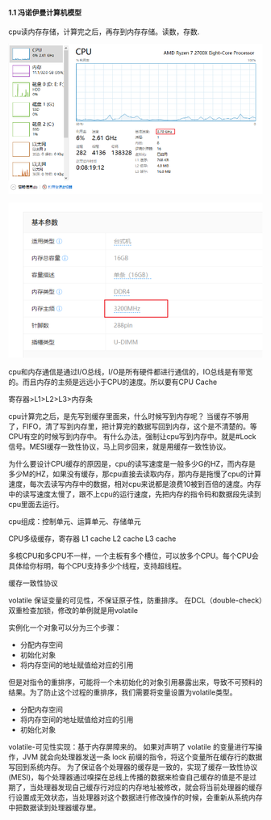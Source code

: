 #### 1.1 冯诺伊曼计算机模型
cpu读内存存储，计算完之后，再存到内存存储。读数，存数.

![image](../images/Snipaste_2022-03-16_14-57-04.png)


![image](../images/Snipaste_2022-03-16_14-57-39.png)

cpu和内存通信是通过I/O总线，I/O是所有硬件都进行通信的，IO总线是有带宽的。而且内存的主频是远远小于CPU的速度。所以要有CPU Cache

寄存器>L1>L2>L3>内存条

cpu计算完之后，是先写到缓存里面来，什么时候写到内存呢？
当缓存不够用了，FIFO，清了写到内存里，把计算完的数据写回到内存，这个是不清楚的。等CPU有空的时候写到内存中。
有什么办法，强制让cpu写到内存中。就是#Lock信号。MESI缓存一致性协议，马上同步回来，就是用缓存一致性协议。

为什么要设计CPU缓存的原因是，cpu的读写速度是一般多少G的HZ，而内存是多少M的HZ，如果没有缓存，那cpu直接去读取内存，那内存是拖慢了cpu的计算速度，每次去读写内存中的数据，相对cpu来说都是浪费10被到百倍的速度。内存中的读写速度太慢了，跟不上cpu的运行速度，先把内存的指令码和数据段先读到cpu里面去运行。

cpu组成：控制单元、运算单元、存储单元

CPU多级缓存，寄存器
L1 cache
L2 cache
L3 cache

多核CPU和多CPU不一样，一个主板有多个槽位，可以放多个CPU。每个CPU会具体给你标明，每个CPU支持多少个线程，支持超线程。

缓存一致性协议

volatile 保证变量的可见性，不保证原子性，防重排序。
在DCL（double-check）双重检查加锁，修改的单例就是用volatile

实例化一个对象可以分为三个步骤：
* 分配内存空间
* 初始化对象
* 将内存空间的地址赋值给对应的引用

但是对指令的重排序，可能将一个未初始化的对象引用暴露出来，导致不可预料的结果。为了防止这个过程的重排序，我们需要将变量设置为volatile类型。

* 分配内存空间
* 将内存空间的地址赋值给对应的引用
* 初始化对象

volatile-可见性实现：基于内存屏障来的。
如果对声明了 volatile 的变量进行写操作，JVM 就会向处理器发送一条 lock 前缀的指令，将这个变量所在缓存行的数据写回到系统内存。 为了保证各个处理器的缓存是一致的，实现了缓存一致性协议(MESI)，每个处理器通过嗅探在总线上传播的数据来检查自己缓存的值是不是过期了，当处理器发现自己缓存行对应的内存地址被修改，就会将当前处理器的缓存行设置成无效状态，当处理器对这个数据进行修改操作的时候，会重新从系统内存中把数据读到处理器缓存里。